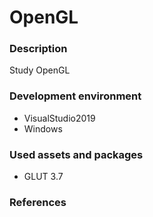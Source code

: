 # **OpenGL**
### **Description**
Study OpenGL

### **Development environment**
- VisualStudio2019
- Windows

  
### **Used assets and packages**
- GLUT 3.7

### **References**
